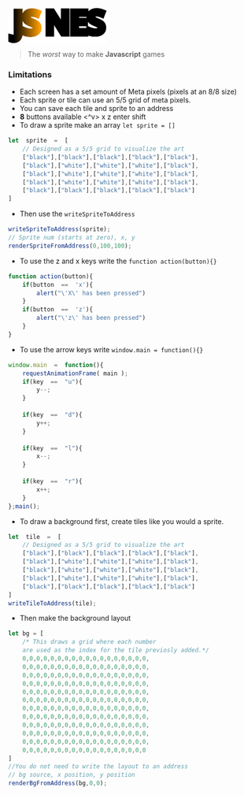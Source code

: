<img  src="https://raw.githubusercontent.com/ClassicMC-Studios/ClassicMC-Studios.github.io/main/jsnes.png"  width="200"  align="center"/>

> The *worst* way to make **Javascript** games<br/>

###  Limitations

- Each screen has a set amount of Meta pixels (pixels at an 8/8 size)
- Each sprite or tile can use an 5/5 grid of meta pixels.
- You can save each tile and sprite to an address
-  **8** buttons available <^v> x z enter shift
- To draw a sprite make an array `let sprite = []`

``` js
let  sprite  =  [
	// Designed as a 5/5 grid to visualize the art
	["black"],["black"],["black"],["black"],["black"],
	["black"],["white"],["white"],["white"],["black"],
	["black"],["white"],["white"],["white"],["black"],
	["black"],["white"],["white"],["white"],["black"],
	["black"],["black"],["black"],["black"],["black"]
]
```

- Then use the `writeSpriteToAddress`
  
``` js
writeSpriteToAddress(sprite);
// Sprite num (starts at zero), x, y
renderSpriteFromAddress(0,100,100);
```

- To use the z and x keys write the `function action(button){}`

``` js
function action(button){
	if(button  ==  'x'){
		alert("\'X\' has been pressed")
	}
	if(button  ==  'z'){
		alert("\'z\' has been pressed")
	}
}
```

- To use the arrow keys write `window.main = function(){}`

``` js
window.main  =  function(){	
	requestAnimationFrame( main );
	if(key  ==  "u"){
		y--;
	}

	if(key  ==  "d"){
		y++;
	}

	if(key  ==  "l"){
		x--;
	}

	if(key  ==  "r"){
		x++;
	}
};main();

```

- To draw a background first, create tiles like you would a sprite.

```js
let  tile  =  [
	// Designed as a 5/5 grid to visualize the art
	["black"],["black"],["black"],["black"],["black"],
	["black"],["white"],["white"],["white"],["black"],
	["black"],["white"],["white"],["white"],["black"],
	["black"],["white"],["white"],["white"],["black"],
	["black"],["black"],["black"],["black"],["black"]
]
writeTileToAddress(tile);
```

- Then make the background layout

```js
let bg = [
	/* This draws a grid where each number
	are used as the index for the tile previosly added.*/
	0,0,0,0,0,0,0,0,0,0,0,0,0,0,0,0,0,0,
	0,0,0,0,0,0,0,0,0,0,0,0,0,0,0,0,0,0,
	0,0,0,0,0,0,0,0,0,0,0,0,0,0,0,0,0,0,
	0,0,0,0,0,0,0,0,0,0,0,0,0,0,0,0,0,0,
	0,0,0,0,0,0,0,0,0,0,0,0,0,0,0,0,0,0,
	0,0,0,0,0,0,0,0,0,0,0,0,0,0,0,0,0,0,
	0,0,0,0,0,0,0,0,0,0,0,0,0,0,0,0,0,0,
	0,0,0,0,0,0,0,0,0,0,0,0,0,0,0,0,0,0,
	0,0,0,0,0,0,0,0,0,0,0,0,0,0,0,0,0,0,
	0,0,0,0,0,0,0,0,0,0,0,0,0,0,0,0,0,0,
	0,0,0,0,0,0,0,0,0,0,0,0,0,0,0,0,0,0,
	0,0,0,0,0,0,0,0,0,0,0,0,0,0,0,0,0,0
]
//You do not need to write the layout to an address
// bg source, x position, y position
renderBgFromAddress(bg,0,0);
```